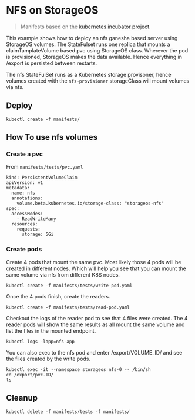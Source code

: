 # NFS on StorageOS

> Manifests based on the [kubernetes incubator project](https://github.com/kubernetes-incubator/external-storage).

This example shows how to deploy an nfs ganesha based server using StorageOS volumes. The
StateFulset runs one replica that mounts a claimTamplateVolume based pvc using StorageOS class.
Wherever the pod is provisioned, StorageOS makes the data available. Hence everything in /export is
persisted between restarts.

The nfs StateFulSet runs as a Kubernetes storage provisoner, hence volumes created with the
`nfs-provisioner` storageClass will mount volumes via nfs.

## Deploy

```
kubectl create -f manifests/
```

## How To use nfs volumes

### Create a pvc

From `manifests/tests/pvc.yaml`

```
kind: PersistentVolumeClaim
apiVersion: v1
metadata:
  name: nfs
  annotations:
    volume.beta.kubernetes.io/storage-class: "storageos-nfs"
spec:
  accessModes:
    - ReadWriteMany
  resources:
    requests:
      storage: 5Gi
```

### Create pods

Create 4 pods that mount the same pvc. Most likely those 4 pods will be created in different nodes.
Which will help you see that you can mount the same volume via nfs from different K8S nodes. 

```
kubectl create -f manifests/tests/write-pod.yaml
```

Once the 4 pods finish, create the readers.

```
kubectl create -f manifests/tests/read-pod.yaml
```

Checkout the logs of the reader pod to see that 4 files were created. The 4 reader pods will show
the same results as all mount the same volume and list the files in the mounted endpoint. 

```
kubectl logs -lapp=nfs-app
```

You can also exec to the nfs pod and enter /export/VOLUME_ID/ and see the files created by the
write pods.

```
kubectl exec -it --namespace storageos nfs-0 -- /bin/sh
cd /export/pvc-ID/
ls
```

## Cleanup

```
kubectl delete -f manifests/tests -f manifests/
```
